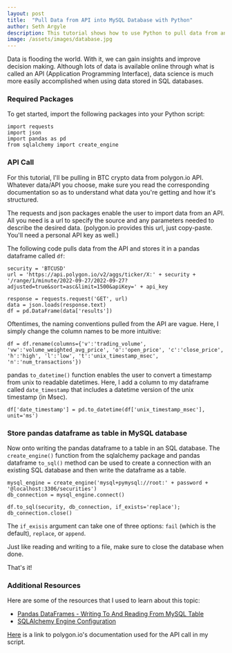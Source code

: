 ```yaml
---
layout: post
title:  "Pull Data from API into MySQL Database with Python"
author: Seth Argyle
description: This tutorial shows how to use Python to pull data from an API and store it in tables in a MySQL database.
image: /assets/images/database.jpg
---
```


Data is flooding the world. With it, we can gain insights and improve decision making. Although lots of data is available online through what is called an API (Application Programming Interface), data science is much more easily accomplished when using data stored in SQL databases.

### Required Packages
To get started, import the following packages into your Python script:

```
import requests
import json
import pandas as pd
from sqlalchemy import create_engine
```

### API Call
For this tutorial, I'll be pulling in BTC crypto data from polygon.io API. Whatever data/API you choose, make sure you read the corresponding documentation so as to understand what data you're getting and how it's structured.

The requests and json packages enable the user to import data from an API. All you need is a url to specify the source and any parameters needed to describe the desired data. (polygon.io provides this url, just copy-paste. You'll need a personal API key as well.)

The following code pulls data from the API and stores it in a pandas dataframe called `df`:
```
security = 'BTCUSD'
url = 'https://api.polygon.io/v2/aggs/ticker/X:' + security + '/range/1/minute/2022-09-27/2022-09-27?adjusted=true&sort=asc&limit=1500&apiKey=' + api_key
```
```
response = requests.request('GET', url)
data = json.loads(response.text)
df = pd.DataFrame(data['results'])
```

Oftentimes, the naming conventions pulled from the API are vague. Here, I simply change the column names to be more intuitive:
```
df = df.rename(columns={'v':'trading_volume', 'vw':'volume_weighted_avg_price', 'o':'open_price', 'c':'close_price', 'h':'high', 'l':'low', 't':'unix_timestamp_msec', 'n':'num_transactions'})
```

pandas `to_datetime()` function enables the user to convert a timestamp from unix to readable datetimes. Here, I add a column to my dataframe called `date_timestamp` that includes a datetime version of the unix timestamp (in Msec).
```
df['date_timestamp'] = pd.to_datetime(df['unix_timestamp_msec'], unit='ms')
```

### Store pandas dataframe as table in MySQL database
Now onto writing the pandas dataframe to a table in an SQL database. The `create_engine()` function from the sqlalchemy package and pandas dataframe `to_sql()` method can be used to create a connection with an existing SQL database and then write the dataframe as a table.
```
mysql_engine = create_engine('mysql+pymysql://root:' + password + '@localhost:3306/securities')
db_connection = mysql_engine.connect()
```
```
df.to_sql(security, db_connection, if_exists='replace');
db_connection.close()
```
The `if_exisis` argument can take one of three options: `fail` (which is the default), `replace`, or `append`.

Just like reading and writing to a file, make sure to close the database when done.

That's it!

### Additional Resources
Here are some of the resources that I used to learn about this topic:
- [Pandas DataFrames - Writing To And Reading From MySQL Table](https://pythontic.com/pandas/serialization/mysql#:~:text=Create%20a%20dataframe%20by%20calling,data%20from%20the%20pandas%20dataframe.)
- [SQLAlchemy Engine Configuration](https://docs.sqlalchemy.org/en/14/core/engines.html)

[Here](https://polygon.io/docs/crypto/getting-started) is a link to polygon.io's documentation used for the API call in my script.

